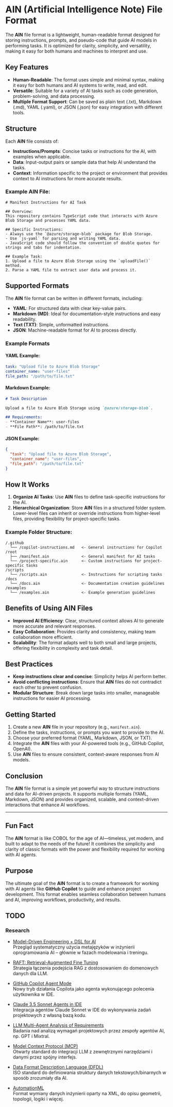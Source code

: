 # AIN (Artificial Intelligence Note) File Format

The **AIN** file format is a lightweight, human-readable format designed for storing instructions, prompts, and pseudo-code that guide AI models in performing tasks. It is optimized for clarity, simplicity, and versatility, making it easy for both humans and machines to interpret and use.

## Key Features

- **Human-Readable**: The format uses simple and minimal syntax, making it easy for both humans and AI systems to write, read, and edit.
- **Versatile**: Suitable for a variety of AI tasks such as code generation, problem-solving, and data processing.
- **Multiple Format Support**: Can be saved as plain text (.txt), Markdown (.md), YAML (.yaml), or JSON (.json) for easy integration with different tools.

## Structure

Each **AIN** file consists of:
- **Instructions/Prompts**: Concise tasks or instructions for the AI, with examples when applicable.
- **Data**: Input-output pairs or sample data that help AI understand the tasks.
- **Context**: Information specific to the project or environment that provides context to AI instructions for more accurate results.

### Example AIN File:

```ain
# Manifest Instructions for AI Task

## Overview:
This repository contains TypeScript code that interacts with Azure Blob Storage and processes YAML data.

## Specific Instructions:
- Always use the `@azure/storage-blob` package for Blob Storage.
- Use `js-yaml` for parsing and writing YAML data.
- JavaScript code should follow the convention of double quotes for strings and tabs for indentation.

## Example Task:
1. Upload a file to Azure Blob Storage using the `uploadFile()` method.
2. Parse a YAML file to extract user data and process it.
```

## Supported Formats

The **AIN** file format can be written in different formats, including:
- **YAML**: For structured data with clear key-value pairs.
- **Markdown (MD)**: Ideal for documentation-style instructions and easy readability.
- **Text (TXT)**: Simple, unformatted instructions.
- **JSON**: Machine-readable format for AI to process directly.

### Example Formats

#### YAML Example:

```yaml
task: "Upload file to Azure Blob Storage"
container_name: "user-files"
file_path: "/path/to/file.txt"
```

#### Markdown Example:

```markdown
# Task Description

Upload a file to Azure Blob Storage using `@azure/storage-blob`.

## Requirements:
- **Container Name**: user-files
- **File Path**: /path/to/file.txt
```

#### JSON Example:

```json
{
  "task": "Upload file to Azure Blob Storage",
  "container_name": "user-files",
  "file_path": "/path/to/file.txt"
}
```

## How It Works

1. **Organize AI Tasks**: Use **AIN** files to define task-specific instructions for the AI.
2. **Hierarchical Organization**: Store **AIN** files in a structured folder system. Lower-level files can inherit or override instructions from higher-level files, providing flexibility for project-specific tasks.

### Example Folder Structure:

```
/.github
  └── /copilot-instructions.md   <- General instructions for Copilot
/root
  ├── /manifest.ain              <- General manifest for AI tasks
  └── /project-specific.ain      <- Custom instructions for project-specific tasks
/scripts
  └── /scripts.ain               <- Instructions for scripting tasks
/docs
  └── /docs.ain                  <- Documentation creation guidelines
/examples
  └── /examples.ain              <- Example generation guidelines
```

## Benefits of Using AIN Files

- **Improved AI Efficiency**: Clear, structured context allows AI to generate more accurate and relevant responses.
- **Easy Collaboration**: Provides clarity and consistency, making team collaboration more efficient.
- **Scalability**: The format adapts well to both small and large projects, offering flexibility in complexity and task detail.

## Best Practices

- **Keep instructions clear and concise**: Simplicity helps AI perform better.
- **Avoid conflicting instructions**: Ensure that **AIN** files do not contradict each other to prevent confusion.
- **Modular Structure**: Break down large tasks into smaller, manageable instructions for easier AI processing.

## Getting Started

1. Create a new **AIN** file in your repository (e.g., `manifest.ain`).
2. Define the tasks, instructions, or prompts you want to provide to the AI.
3. Choose your preferred format (YAML, Markdown, JSON, or TXT).
4. Integrate the **AIN** files with your AI-powered tools (e.g., GitHub Copilot, OpenAI).
5. Use **AIN** files to ensure consistent, context-aware responses from AI models.

## Conclusion

The **AIN** file format is a simple yet powerful way to structure instructions and data for AI-driven projects. It supports multiple formats (YAML, Markdown, JSON) and provides organized, scalable, and context-driven interactions that enhance AI workflows.

---
## Fun Fact

The **AIN** format is like COBOL for the age of AI—timeless, yet modern, and built to adapt to the needs of the future! It combines the simplicity and clarity of classic formats with the power and flexibility required for working with AI agents.

## Purpose

The ultimate goal of the **AIN** format is to create a framework for working with AI agents like **GitHub Copilot** to guide and enhance project development. This format enables seamless collaboration between humans and AI, improving workflows, productivity, and results.

## TODO

### Research
 
 - [Model-Driven Engineering + DSL for AI](https://arxiv.org/abs/2307.04599?utm_source=chatgpt.com)  
   Przegląd systematyczny użycia metajęzyków w inżynierii oprogramowania AI – głównie w fazach modelowania i treningu.
 
 - [RAFT: Retrieval-Augmented Fine Tuning](https://medium.com/%40zbabar/unlocking-domain-specific-expertise-in-large-language-models-with-raft-5a96bfdf21d6?utm_source=chatgpt.com)  
   Strategia łączenia podejścia RAG z dostosowaniem do domenowych danych dla LLM.
 
 - [GitHub Copilot Agent Mode](https://code.visualstudio.com/blogs/2025/02/24/introducing-copilot-agent-mode?utm_source=chatgpt.com)  
   Nowy tryb działania Copilota jako agenta wykonującego polecenia użytkownika w IDE.
 
 - [Claude 3.5 Sonnet Agents in IDE](https://codegpt.co/agents/claude-sonnet?utm_source=chatgpt.com)  
   Integracja agentów Claude Sonnet w IDE do wykonywania zadań projektowych z własną bazą kodu.
 
 - [LLM Multi-Agent Analysis of Requirements](https://arxiv.org/abs/2409.00038?utm_source=chatgpt.com)  
   Badania nad analizą wymagań projektowych przez zespoły agentów AI, np. GPT i Mixtral.
 
 - [Model Context Protocol (MCP)](https://en.wikipedia.org/wiki/Model_Context_Protocol?utm_source=chatgpt.com)  
   Otwarty standard do integracji LLM z zewnętrznymi narzędziami i danymi przez spójny interfejs.
 
 - [Data Format Description Language (DFDL)](https://en.wikipedia.org/wiki/Data_Format_Description_Language?utm_source=chatgpt.com)  
   ISO standard do definiowania struktury danych tekstowych/binarnych w sposób zrozumiały dla AI.
 
 - [AutomationML](https://en.wikipedia.org/wiki/AutomationML?utm_source=chatgpt.com)  
   Format wymiany danych inżynierii oparty na XML, do opisu geometrii, topologii, logiki i więcej.

